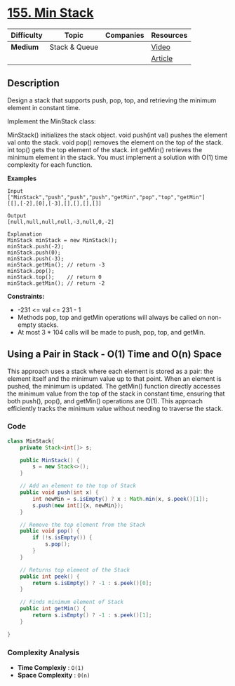 # [155. Min Stack](https://leetcode.com/problems/min-stack/description/)

| Difficulty | Topic         | Companies | Resources   |
| ---------- | ------------- | --------- | ----------- |
| **Medium** | Stack & Queue |           | [Video](https://www.geeksforgeeks.org/design-a-stack-that-supports-getmin-in-o1-time-and-o1-extra-space/)   |
|            |               |           | [Article](https://www.geeksforgeeks.org/design-a-stack-that-supports-getmin-in-o1-time-and-o1-extra-space/) |

## Description
Design a stack that supports push, pop, top, and retrieving the minimum element in constant time.

Implement the MinStack class:

MinStack() initializes the stack object.
void push(int val) pushes the element val onto the stack.
void pop() removes the element on the top of the stack.
int top() gets the top element of the stack.
int getMin() retrieves the minimum element in the stack.
You must implement a solution with O(1) time complexity for each function.

**Examples**

```
Input
["MinStack","push","push","push","getMin","pop","top","getMin"]
[[],[-2],[0],[-3],[],[],[],[]]

Output
[null,null,null,null,-3,null,0,-2]

Explanation
MinStack minStack = new MinStack();
minStack.push(-2);
minStack.push(0);
minStack.push(-3);
minStack.getMin(); // return -3
minStack.pop();
minStack.top();    // return 0
minStack.getMin(); // return -2
```

**Constraints:**

- -231 <= val <= 231 - 1
- Methods pop, top and getMin operations will always be called on non-empty stacks.
- At most 3 * 104 calls will be made to push, pop, top, and getMin.


## Using a Pair in Stack - O(1) Time and O(n) Space
This approach uses a stack where each element is stored as a pair: the element itself and the minimum value up to that point. When an element is pushed, the minimum is updated. The getMin() function directly accesses the minimum value from the top of the stack in constant time, ensuring that both push(), pop(), and getMin() operations are O(1). This approach efficiently tracks the minimum value without needing to traverse the stack. 

### Code
```java
class MinStack{
    private Stack<int[]> s;

    public MinStack() {
        s = new Stack<>();
    }

    // Add an element to the top of Stack
    public void push(int x) {
        int newMin = s.isEmpty() ? x : Math.min(x, s.peek()[1]);
        s.push(new int[]{x, newMin});
    }

    // Remove the top element from the Stack
    public void pop() {
        if (!s.isEmpty()) {
            s.pop();
        }
    }

    // Returns top element of the Stack
    public int peek() {
        return s.isEmpty() ? -1 : s.peek()[0];
    }

    // Finds minimum element of Stack
    public int getMin() {
        return s.isEmpty() ? -1 : s.peek()[1];
    }

}
```

### Complexity Analysis

- **Time Complexiy** : `O(1)`
- **Space Complexity** : `O(n)`
